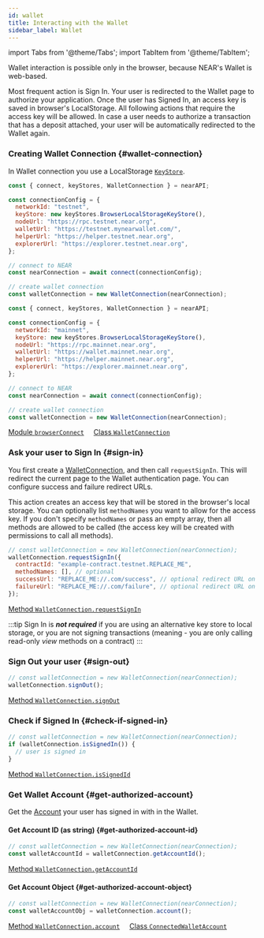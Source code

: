 ```yaml
---
id: wallet
title: Interacting with the Wallet
sidebar_label: Wallet
---
```


import Tabs from '@theme/Tabs';
import TabItem from '@theme/TabItem';

Wallet interaction is possible only in the browser, because NEAR's Wallet is web-based.

Most frequent action is Sign In. Your user is redirected to the Wallet page to authorize your application. Once the user has Signed In, an access key is saved in browser's LocalStorage. All following actions that require the access key will be allowed. In case a user needs to authorize a transaction that has a deposit attached, your user will be automatically redirected to the Wallet again.

### Creating Wallet Connection {#wallet-connection}

In Wallet connection you use a LocalStorage [`KeyStore`](/tools/near-api-js/quick-reference#key-store).

<Tabs>
<TabItem value="testnet" label="TestNet" default>

```js
const { connect, keyStores, WalletConnection } = nearAPI;

const connectionConfig = {
  networkId: "testnet",
  keyStore: new keyStores.BrowserLocalStorageKeyStore(),
  nodeUrl: "https://rpc.testnet.near.org",
  walletUrl: "https://testnet.mynearwallet.com/",
  helperUrl: "https://helper.testnet.near.org",
  explorerUrl: "https://explorer.testnet.near.org",
};

// connect to NEAR
const nearConnection = await connect(connectionConfig);

// create wallet connection
const walletConnection = new WalletConnection(nearConnection);
```

</TabItem>
<TabItem value="mainnet" label="MainNet">

```js
const { connect, keyStores, WalletConnection } = nearAPI;

const connectionConfig = {
  networkId: "mainnet",
  keyStore: new keyStores.BrowserLocalStorageKeyStore(),
  nodeUrl: "https://rpc.mainnet.near.org",
  walletUrl: "https://wallet.mainnet.near.org",
  helperUrl: "https://helper.mainnet.near.org",
  explorerUrl: "https://explorer.mainnet.near.org",
};

// connect to NEAR
const nearConnection = await connect(connectionConfig);

// create wallet connection
const walletConnection = new WalletConnection(nearConnection);
```

</TabItem>

</Tabs>

[<span class="typedoc-icon typedoc-icon-module"></span> Module `browserConnect`](https://near.github.io/near-api-js/modules/near_api_js.browserConnect.html) &nbsp;&nbsp;&nbsp; [<span class="typedoc-icon typedoc-icon-class"></span> Class `WalletConnection`](https://near.github.io/near-api-js/classes/_near_js_wallet_account.walletAccount.WalletConnection.html)

### Ask your user to Sign In {#sign-in}

You first create a [WalletConnection](#wallet-connection), and then call `requestSignIn`. This will redirect the current page to the Wallet authentication page. You can configure success and failure redirect URLs.

This action creates an access key that will be stored in the browser's local storage. You can optionally list `methodNames` you want to allow for the access key. If you don't specify `methodNames` or pass an empty array, then all methods are allowed to be called (the access key will be created with permissions to call all methods).

```js
// const walletConnection = new WalletConnection(nearConnection);
walletConnection.requestSignIn({
  contractId: "example-contract.testnet.REPLACE_ME",
  methodNames: [], // optional
  successUrl: "REPLACE_ME://.com/success", // optional redirect URL on success
  failureUrl: "REPLACE_ME://.com/failure", // optional redirect URL on failure
});
```

[<span class="typedoc-icon typedoc-icon-method"></span> Method `WalletConnection.requestSignIn`](https://near.github.io/near-api-js/classes/_near_js_wallet_account.walletAccount.WalletConnection.html#requestSignIn)

:::tip Sign In is **_not required_** if you are using an alternative key store to local storage, or you are not signing transactions (meaning - you are only calling read-only _view_ methods on a contract) :::

### Sign Out your user {#sign-out}

```js
// const walletConnection = new WalletConnection(nearConnection);
walletConnection.signOut();
```

[<span class="typedoc-icon typedoc-icon-method"></span> Method `WalletConnection.signOut`](https://near.github.io/near-api-js/classes/_near_js_wallet_account.walletAccount.WalletConnection.html#signOut)

### Check if Signed In {#check-if-signed-in}

```js
// const walletConnection = new WalletConnection(nearConnection);
if (walletConnection.isSignedIn()) {
  // user is signed in
}
```

[<span class="typedoc-icon typedoc-icon-method"></span> Method `WalletConnection.isSignedId`](https://near.github.io/near-api-js/classes/_near_js_wallet_account.walletAccount.WalletConnection.html#isSignedIn)

### Get Wallet Account {#get-authorized-account}

Get the [Account](naj-account.md) your user has signed in with in the Wallet.

#### Get Account ID (as string) {#get-authorized-account-id}

```js
// const walletConnection = new WalletConnection(nearConnection);
const walletAccountId = walletConnection.getAccountId();
```

[<span class="typedoc-icon typedoc-icon-method"></span> Method `WalletConnection.getAccountId`](https://near.github.io/near-api-js/classes/_near_js_wallet_account.walletAccount.WalletConnection.html#getAccountId)

#### Get Account Object {#get-authorized-account-object}

```js
// const walletConnection = new WalletConnection(nearConnection);
const walletAccountObj = walletConnection.account();
```

[<span class="typedoc-icon typedoc-icon-method"></span> Method `WalletConnection.account`](https://near.github.io/near-api-js/classes/_near_js_wallet_account.walletAccount.WalletConnection.html#account) &nbsp;&nbsp;&nbsp; [<span class="typedoc-icon typedoc-icon-class"></span> Class `ConnectedWalletAccount`](https://near.github.io/near-api-js/classes/_near_js_wallet_account.walletAccount.ConnectedWalletAccount.html)

